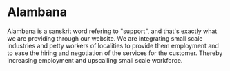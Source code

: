 # Alambana
Alambana is a sanskrit word refering to "support", and that's exactly what we are providing through our website.
We are integrating small scale industries and petty workers of localities to provide them employment and to ease the hiring and negotiation of the services for the customer. Thereby increasing employment and upscalling small scale workforce.
